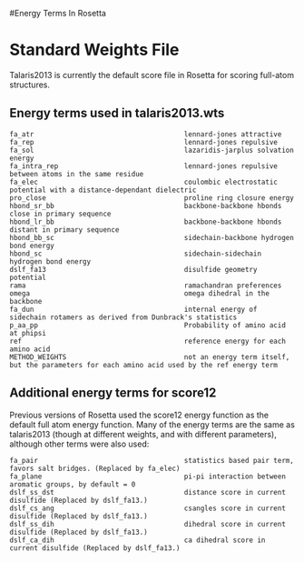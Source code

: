 #Energy Terms In Rosetta 

Standard Weights File
=====================

Talaris2013 is currently the default score file in Rosetta for scoring full-atom structures.

Energy terms used in talaris2013.wts
-------------------------------------

```
fa_atr                                     lennard-jones attractive
fa_rep                                     lennard-jones repulsive
fa_sol                                     lazaridis-jarplus solvation energy
fa_intra_rep                               lennard-jones repulsive between atoms in the same residue
fa_elec                                    coulombic electrostatic potential with a distance-dependant dielectric   
pro_close                                  proline ring closure energy
hbond_sr_bb                                backbone-backbone hbonds close in primary sequence
hbond_lr_bb                                backbone-backbone hbonds distant in primary sequence
hbond_bb_sc                                sidechain-backbone hydrogen bond energy
hbond_sc                                   sidechain-sidechain hydrogen bond energy
dslf_fa13                                  disulfide geometry potential 
rama                                       ramachandran preferences
omega                                      omega dihedral in the backbone
fa_dun                                     internal energy of sidechain rotamers as derived from Dunbrack's statistics
p_aa_pp                                    Probability of amino acid at phipsi
ref                                        reference energy for each amino acid
METHOD_WEIGHTS                             not an energy term itself, but the parameters for each amino acid used by the ref energy term 
```

Additional energy terms for score12
-----------------------------------

Previous versions of Rosetta used the score12 energy function as the default full atom energy function. Many of the energy terms are the same as talaris2013 (though at different weights, and with different parameters), although other terms were also used:

```
fa_pair                                    statistics based pair term, favors salt bridges. (Replaced by fa_elec)
fa_plane                                   pi-pi interaction between aromatic groups, by default = 0
dslf_ss_dst                                distance score in current disulfide (Replaced by dslf_fa13.)
dslf_cs_ang                                csangles score in current disulfide (Replaced by dslf_fa13.)
dslf_ss_dih                                dihedral score in current disulfide (Replaced by dslf_fa13.) 
dslf_ca_dih                                ca dihedral score in current disulfide (Replaced by dslf_fa13.)
```
